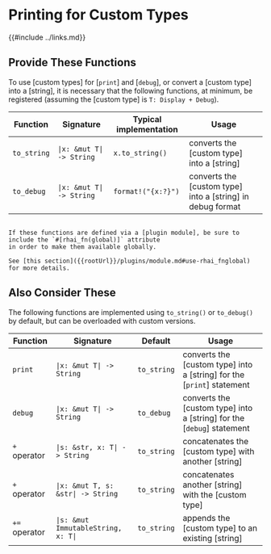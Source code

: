 Printing for Custom Types
=========================

{{#include ../links.md}}


Provide These Functions
-----------------------

To use [custom types] for [`print`] and [`debug`], or convert a [custom type] into a [string],
it is necessary that the following functions, at minimum, be registered (assuming the [custom type]
is `T: Display + Debug`).

| Function    | Signature                            | Typical implementation | Usage                                                      |
| ----------- | ------------------------------------ | ---------------------- | ---------------------------------------------------------- |
| `to_string` | <code>\|x: &mut T\| -> String</code> | `x.to_string()`        | converts the [custom type] into a [string]                 |
| `to_debug`  | <code>\|x: &mut T\| -> String</code> | `format!("{x:?}")`     | converts the [custom type] into a [string] in debug format |

~~~admonish tip.small "Tip: `#[rhai_fn(global)]`"

If these functions are defined via a [plugin module], be sure to include the `#[rhai_fn(global)]` attribute
in order to make them available globally.

See [this section]({{rootUrl}}/plugins/module.md#use-rhai_fnglobal) for more details.
~~~


Also Consider These
-------------------

The following functions are implemented using `to_string()` or `to_debug()` by default, but can be
overloaded with custom versions.

| Function      | Signature                                      | Default     | Usage                                                                  |
| ------------- | ---------------------------------------------- | ----------- | ---------------------------------------------------------------------- |
| `print`       | <code>\|x: &mut T\| -> String</code>           | `to_string` | converts the [custom type] into a [string] for the [`print`] statement |
| `debug`       | <code>\|x: &mut T\| -> String</code>           | `to_debug`  | converts the [custom type] into a [string] for the [`debug`] statement |
| `+` operator  | <code>\|s: &str, x: T\| -> String</code>       | `to_string` | concatenates the [custom type] with another [string]                   |
| `+` operator  | <code>\|x: &mut T, s: &str\| -> String</code>  | `to_string` | concatenates another [string] with the [custom type]                   |
| `+=` operator | <code>\|s: &mut ImmutableString, x: T\|</code> | `to_string` | appends the [custom type] to an existing [string]                      |
